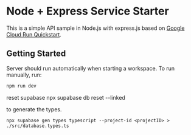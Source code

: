 # Node + Express Service Starter

This is a simple API sample in Node.js with express.js based on [Google Cloud Run Quickstart](https://cloud.google.com/run/docs/quickstarts/build-and-deploy/deploy-nodejs-service).

## Getting Started

Server should run automatically when starting a workspace. To run manually, run:
```sh
npm run dev
```

reset supabase 
npx supabase db reset --linked

to generate the types.
```
npx supabase gen types typescript --project-id <projectID> > ./src/database.types.ts
```